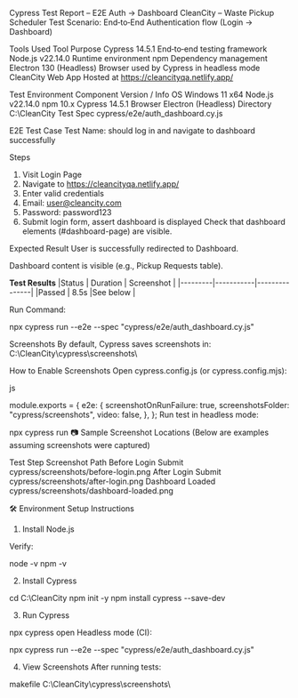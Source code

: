 Cypress Test Report – E2E Auth → Dashboard
CleanCity – Waste Pickup Scheduler
Test Scenario: End‑to‑End Authentication flow (Login → Dashboard)

Tools Used
Tool	Purpose
Cypress 14.5.1	End‑to‑end testing framework
Node.js v22.14.0	Runtime environment
npm	Dependency management
Electron 130 (Headless)	Browser used by Cypress in headless mode
CleanCity Web App	Hosted at https://cleancityqa.netlify.app/


Test Environment
Component	Version / Info
OS	Windows 11 x64
Node.js	v22.14.0
npm	10.x
Cypress	14.5.1
Browser	Electron (Headless)
Directory	C:\CleanCity
Test Spec	cypress/e2e/auth_dashboard.cy.js

E2E Test Case
Test Name: should log in and navigate to dashboard successfully

Steps
1. Visit Login Page
2. Navigate to https://cleancityqa.netlify.app/
3. Enter valid credentials
4. Email: user@cleancity.com
5. Password: password123
6. Submit login form, assert dashboard is displayed
  Check that dashboard elements (#dashboard-page) are visible.

Expected Result
User is successfully redirected to Dashboard.

Dashboard content is visible (e.g., Pickup Requests table).

**Test Results**
|Status 	| Duration	| Screenshot    |
|---------|-----------|---------------|
|Passed   |	8.5s	    |See below      |

Run Command:

npx cypress run --e2e --spec "cypress/e2e/auth_dashboard.cy.js"

Screenshots
By default, Cypress saves screenshots in:
C:\CleanCity\cypress\screenshots\


How to Enable Screenshots
Open cypress.config.js (or cypress.config.mjs):

js

module.exports = {
  e2e: {
    screenshotOnRunFailure: true,
    screenshotsFolder: "cypress/screenshots",
    video: false,
  },
};
Run test in headless mode:



npx cypress run
📷 Sample Screenshot Locations
(Below are examples assuming screenshots were captured)

Test Step	Screenshot Path
Before Login Submit	cypress/screenshots/before-login.png
After Login Submit	cypress/screenshots/after-login.png
Dashboard Loaded	cypress/screenshots/dashboard-loaded.png



🛠 Environment Setup Instructions
 1. Install Node.js

Verify:

node -v
npm -v

2. Install Cypress

cd C:\CleanCity
npm init -y
npm install cypress --save-dev

3. Run Cypress

npx cypress open
Headless mode (CI):


npx cypress run --e2e --spec "cypress/e2e/auth_dashboard.cy.js"

4. View Screenshots
After running tests:

makefile
C:\CleanCity\cypress\screenshots\
